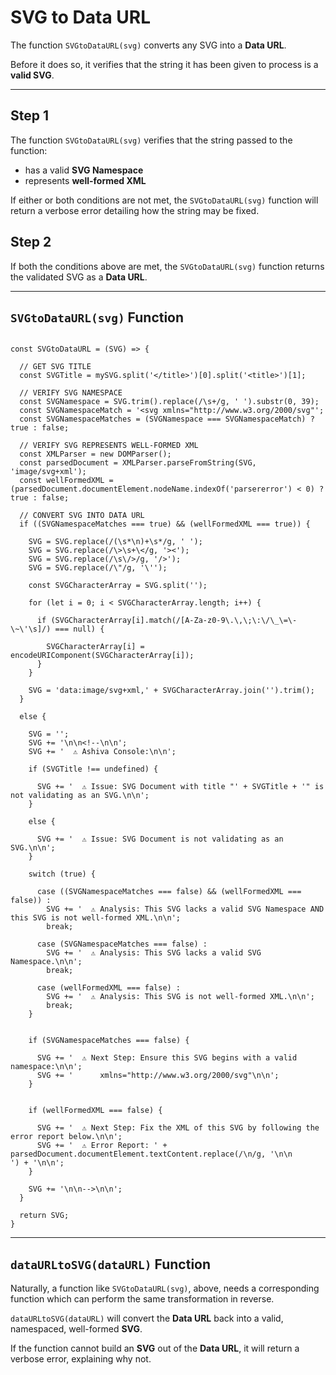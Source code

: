 # SVG to Data URL

The function `SVGtoDataURL(svg)` converts any SVG into a **Data URL**.

Before it does so, it verifies that the string it has been given to process is a **valid SVG**.

______

## Step 1

The function `SVGtoDataURL(svg)` verifies that the string passed to the function:

 - has a valid **SVG Namespace**
 - represents **well-formed XML**

If either or both conditions are not met, the `SVGtoDataURL(svg)` function will return a verbose error detailing how the string may be fixed.

## Step 2

If both the conditions above are met, the `SVGtoDataURL(svg)` function returns the validated SVG as a **Data URL**.

_____

## `SVGtoDataURL(svg)` Function

```

const SVGtoDataURL = (SVG) => {
  
  // GET SVG TITLE
  const SVGTitle = mySVG.split('</title>')[0].split('<title>')[1];
  
  // VERIFY SVG NAMESPACE
  const SVGNamespace = SVG.trim().replace(/\s+/g, ' ').substr(0, 39);
  const SVGNamespaceMatch = '<svg xmlns="http://www.w3.org/2000/svg"';
  const SVGNamespaceMatches = (SVGNamespace === SVGNamespaceMatch) ? true : false;

  // VERIFY SVG REPRESENTS WELL-FORMED XML
  const XMLParser = new DOMParser();
  const parsedDocument = XMLParser.parseFromString(SVG, 'image/svg+xml');
  const wellFormedXML = (parsedDocument.documentElement.nodeName.indexOf('parsererror') < 0) ? true : false;

  // CONVERT SVG INTO DATA URL
  if ((SVGNamespaceMatches === true) && (wellFormedXML === true)) {
  
    SVG = SVG.replace(/(\s*\n)+\s*/g, ' ');
    SVG = SVG.replace(/\>\s+\</g, '><');
    SVG = SVG.replace(/\s\/>/g, '/>');
    SVG = SVG.replace(/\"/g, '\'');

    const SVGCharacterArray = SVG.split('');

    for (let i = 0; i < SVGCharacterArray.length; i++) {

      if (SVGCharacterArray[i].match(/[A-Za-z0-9\.\,\;\:\/\_\=\-\~\'\s]/) === null) {

      	SVGCharacterArray[i] = encodeURIComponent(SVGCharacterArray[i]);
      }
    }

    SVG = 'data:image/svg+xml,' + SVGCharacterArray.join('').trim();
  }

  else {
  
    SVG = '';
    SVG += '\n\n<!--\n\n';
    SVG += '  ⚠️ Ashiva Console:\n\n';

    if (SVGTitle !== undefined) {

      SVG += '  ⚠️ Issue: SVG Document with title "' + SVGTitle + '" is not validating as an SVG.\n\n';
    }

    else {

      SVG += '  ⚠️ Issue: SVG Document is not validating as an SVG.\n\n';
    }

    switch (true) {

      case ((SVGNamespaceMatches === false) && (wellFormedXML === false)) :
        SVG += '  ⚠️ Analysis: This SVG lacks a valid SVG Namespace AND this SVG is not well-formed XML.\n\n';
        break;

      case (SVGNamespaceMatches === false) :
        SVG += '  ⚠️ Analysis: This SVG lacks a valid SVG Namespace.\n\n';
        break;

      case (wellFormedXML === false) :
        SVG += '  ⚠️ Analysis: This SVG is not well-formed XML.\n\n';
        break;
    }


    if (SVGNamespaceMatches === false) {

      SVG += '  ⚠️ Next Step: Ensure this SVG begins with a valid namespace:\n\n';
      SVG += '      xmlns="http://www.w3.org/2000/svg"\n\n';
    }


    if (wellFormedXML === false) {

      SVG += '  ⚠️ Next Step: Fix the XML of this SVG by following the error report below.\n\n';
      SVG += '  ⚠️ Error Report: ' + parsedDocument.documentElement.textContent.replace(/\n/g, '\n\n      ') + '\n\n';
    }

    SVG += '\n\n-->\n\n';
  }

  return SVG;
}

```
______

## `dataURLtoSVG(dataURL)` Function

Naturally, a function like `SVGtoDataURL(svg)`, above, needs a corresponding function which can perform the same transformation in reverse.

`dataURLtoSVG(dataURL)` will convert the **Data URL** back into a valid, namespaced, well-formed **SVG**.

If the function cannot build an **SVG** out of the **Data URL**, it will return a verbose error, explaining why not.

```

```
